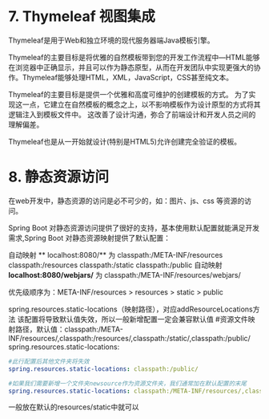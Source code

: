 # 7.  Thymeleaf 视图集成			 			

Thymeleaf是用于Web和独立环境的现代服务器端Java模板引擎。

Thymeleaf的主要目标是将优雅的自然模板带到您的开发工作流程中—HTML能够在浏览器中正确显示，并且可以作为静态原型，从而在开发团队中实现更强大的协作。Thymeleaf能够处理HTML，XML，JavaScript，CSS甚至纯文本。

Thymeleaf的主要目标是提供一个优雅和高度可维护的创建模板的方式。 为了实现这一点，它建立在自然模板的概念之上，以不影响模板作为设计原型的方式将其逻辑注入到模板文件中。 这改善了设计沟通，弥合了前端设计和开发人员之间的理解偏差。

Thymeleaf也是从一开始就设计(特别是HTML5)允许创建完全验证的模板。



# 8.  静态资源访问

在web开发中，静态资源的访问是必不可少的，如：图片、js、css 等资源的访问。

Spring Boot 对静态资源访问提供了很好的支持，基本使用默认配置就能满足开发需求,Spring Boot 对静态资源映射提供了默认配置：

自动映射 ** localhost:8080/**  为
    classpath:/META-INF/resources
    classpath:/resources
    classpath:/static
    classpath:/public
自动映射 **localhost:8080/webjars/** 为
	classpath:/META-INF/resources/webjars/

优先级顺序为：META-INF/resources > resources > static > public

spring.resources.static-locations（映射路径），对应addResourceLocations方法
该配置将导致默认值失效，所以一般新增配置一定会兼容默认值
#资源文件映射路径，默认值：classpath:/META-INF/resources/,classpath:/resources/,classpath:/static/,classpath:/public/
spring.resources.static-locations: 

```yaml
#此行配置后其他文件夹将失效
spring.resources.static-locations: classpath:/public/

#如果我们需要新增一个文件夹newsource作为资源文件夹，我们通常加在默认配置的末尾
spring.resources.static-locations: classpath:/META-INF/resources/,classpath:/resources/,classpath:/static/,classpath:/public/,classpath:/newsource/
```

一般放在默认的resources/static中就可以

